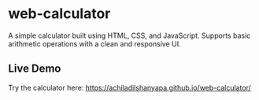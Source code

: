 # web-calculator

A simple calculator built using HTML, CSS, and JavaScript. Supports basic arithmetic operations with a clean and responsive UI.

## Live Demo  

Try the calculator here: https://achiladilshanyapa.github.io/web-calculator/
